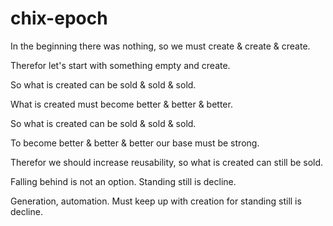 # chix-epoch

In the beginning there was nothing, so we must create & create & create.

Therefor let's start with something empty and create.

So what is created can be sold & sold & sold.

What is created must become better & better & better.

So what is created can be sold & sold & sold.

To become better & better & better our base must be strong.

Therefor we should increase reusability, so what is created can still be sold.

Falling behind is not an option. Standing still is decline.

Generation, automation. Must keep up with creation for standing still is decline.



